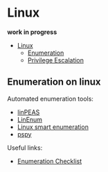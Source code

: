 # Linux
**work in progress**

- [Linux](#linux)
  - [Enumeration](#enumeration-on-linux)
  - [Privilege Escalation](#)

## Enumeration on linux
Automated enumeration tools:
- [linPEAS](https://github.com/carlospolop/privilege-escalation-awesome-scripts-suite/tree/master/linPEAS)
- [LinEnum](https://github.com/rebootuser/LinEnum)
- [Linux smart enumeration](https://github.com/diego-treitos/linux-smart-enumeration)
- [pspy](https://github.com/DominicBreuker/pspy)

Useful links:
- [Enumeration Checklist](https://book.hacktricks.xyz/linux-unix/linux-privilege-escalation-checklist)


